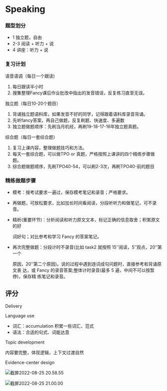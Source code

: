 # Speaking

### 题型划分

- 1 独立题，自由
- 2-3 阅读 + 听力 + 说
- 4 讲座：听力 + 说

### 复习计划

语音语调（每日一个跟读)

1. 每日跟读半小时
2. 搜集整理Fancy课后作业批改中指出的发音错误，反复练习直至无误。

独立题（每日10-20个题目）

1. 背诵独立题语料库，如果发音不好的同学，记得跟着语料库录音背诵。
2. 先听fancy答案，再自己做题，反复刷题、快速度、多遍数
3. 独立题做题顺序：先刷当月机经，再刷19-18-17-16年独立题真题。

综合题（每日一套综合题）

1. 复习上课内容，整理做题技巧和方法。
2. 每天一套综合题，可以做TPO or 真题，严格按照上课讲的四个精练步骤做题。
3. 综合题做题顺序，先刷TPO40-54，可以刷2-3次，再刷TPO40-前的题目

### 精练做题步骤

- 模考：按考试要求一遍过，保存模考笔记和录音；严格要求。

- 再做题，可放松要求，比如加长时间看阅读，分段听听力和做笔记，可不录音。

- 精析(重要环节)：分析阅读和听力原文文本，标记正确的信息取舍；积累原文的好

  词好句；对比参考和学习 Fancy 的答案笔记。

- 再次完整做题：分段计时不录音(比如 task2 就按照 15’’阅读，5’’观点，20’’第一个

  原因，20’’第二个原因)。说的过程中遇到连词成句问题时，直接参考和背诵原文表 达，或 Fancy 的录音答案;整体计时录音(最多 5 遍，中间不可以按暂停)，保存精 练笔记和录音。

## 评分

Delivery

Language use

- 词汇：accumulation 积累一些词汇、范式
- 语法：合适的句式、词能达意

Topic development

内容要完整，体现逻辑，上下文过渡自然

Evidence-center design





![截屏2022-08-25 20.58.55](https://xingqiu-tuchuang-1256524210.cos.ap-shanghai.myqcloud.com/3978/%E6%88%AA%E5%B1%8F2022-08-25%2020.58.55.png)



![截屏2022-08-25 21.00.00](https://xingqiu-tuchuang-1256524210.cos.ap-shanghai.myqcloud.com/3978/%E6%88%AA%E5%B1%8F2022-08-25%2021.00.00.png)






